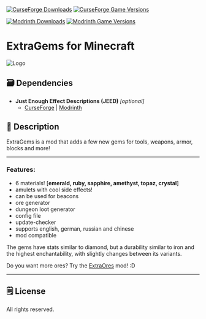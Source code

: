[![CurseForge Downloads](https://cf.way2muchnoise.eu/279180.svg?badge_style=for_the_badge)][cf_mod] [![CurseForge Game Versions](https://cf.way2muchnoise.eu/versions/279180.svg?badge_style=for_the_badge)][cf_mod]

[![Modrinth Downloads](https://img.shields.io/modrinth/dt/zlSajLw3?label=Modrinth&logo=modrinth&style=for-the-badge)][mr_mod] [![Modrinth Game Versions](https://img.shields.io/modrinth/game-versions/zlSajLw3?label=Available%20for&logo=modrinth&style=for-the-badge)][mr_mod]

# ExtraGems for Minecraft

![Logo](https://i.imgur.com/dLRUxmP.png)

## 🗃️ Dependencies

- **Just Enough Effect Descriptions (JEED)** *[optional]*
   - [CurseForge][cf_jeed] | [Modrinth][mr_jeed]

## 📖 Description

ExtraGems is a mod that adds a few new gems for tools, weapons, armor, blocks and more!

-----

### Features:

- 6 materials! [**emerald, ruby, sapphire, amethyst, topaz, crystal**]
- amulets with cool side effects!
- can be used for beacons
- ore generator
- dungeon loot generator
- config file
- update-checker
- supports english, german, russian and chinese
- mod compatible


The gems have stats similar to diamond, but a durability similar to iron and the highest enchantability, with slightly changes between its variants.


Do you want more ores? Try the [ExtraOres](https://www.curseforge.com/minecraft/mc-mods/extraores) mod! :D

-----

## 🗒️ License

All rights reserved.

[cf_mod]: https://www.curseforge.com/minecraft/mc-mods/extra-gems
[mr_mod]: https://modrinth.com/mod/extragems

[cf_jeed]: https://www.curseforge.com/minecraft/mc-mods/just-enough-effect-descriptions-jeed
[mr_jeed]: https://modrinth.com/mod/just-enough-effect-descriptions-jeed